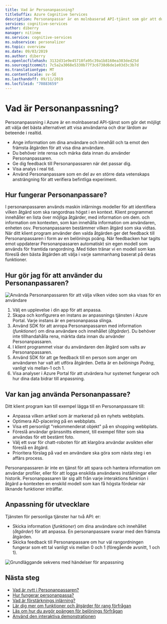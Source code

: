 ```yaml
---
title: Vad är Personanpassning?
titleSuffix: Azure Cognitive Services
description: Personanpassar är en molnbaserad API-tjänst som gör att du kan välja den bästa upplevelsen som ska visas för användarna, lära sig från deras real tids beteende.
services: cognitive-services
author: diberry
manager: nitinme
ms.service: cognitive-services
ms.subservice: personalizer
ms.topic: overview
ms.date: 09/03/2019
ms.author: diberry
ms.openlocfilehash: 3132d31e9e45718fa95c39a1b8160ea303ded25d
ms.sourcegitcommit: 7c5a2a3068e5330b77f3c6738d6de1e03d3c3b7d
ms.translationtype: MT
ms.contentlocale: sv-SE
ms.lasthandoff: 09/11/2019
ms.locfileid: "70883659"
---
```

# <a name="what-is-personalizer"></a>Vad är Personanpassning?

Personanpassning i Azure är en molnbaserad API-tjänst som gör det möjligt att välja det bästa alternativet att visa användarna och drar lärdom av beteende i realtid.

* Ange information om dina användare och innehåll och ta emot den främsta åtgärden för att visa dina användare. 
* Du behöver inte rensa och märka data innan du använder Personanpassaren.
* Ge dig feedback till Personanpassaren när det passar dig. 
* Visa analys i real tid. 
* Använd Personanpassare som en del av en större data vetenskaps ansträngning för att verifiera befintliga experiment.

## <a name="how-does-personalizer-work"></a>Hur fungerar Personanpassare?

I personanpassaren används maskin inlärnings modeller för att identifiera vilken åtgärd som ska rangordnas högst i en kontext. Klient programmet innehåller en lista över möjliga åtgärder, med information om dem. och information om kontexten, som kan innehålla information om användaren, enheten osv. Personanpassaren bestämmer vilken åtgärd som ska vidtas. När ditt klient program använder den valda åtgärden ger det feedback till Personanpassaren i form av en belönings poäng. När feedbacken har tagits emot uppdaterar Personanpassaren automatiskt sin egen modell som används för framtida rangordning. Med tiden tränar vi en modell som kan föreslå den bästa åtgärden att välja i varje sammanhang baserat på deras funktioner.

## <a name="how-do-i-use-the-personalizer"></a>Hur gör jag för att använder du Personanpassaren?

![Använda Personanpassaren för att välja vilken video som ska visas för en användare](media/what-is-personalizer/personalizer-example-highlevel.png)

1. Välj en upplevelse i din app för att anpassa.
1. Skapa och konfigurera en instans av anpassnings tjänsten i Azure Portal. Varje instans är en personanpassa slinga.
1. Använd SDK för att anropa Personanpassaren med information (_funktioner_) om dina användare och innehållet (_åtgärder_). Du behöver inte tillhandahålla rena, märkta data innan du använder Personanpassaren. 
1. I klient programmet visar du användaren den åtgärd som valts av Personanpassaren.
1. Använd SDK för att ge feedback till en person som anger om användaren har valt att utföra åtgärden. Detta är en _belönings Poäng_, vanligt vis mellan-1 och 1.
1. Visa analyser i Azure Portal för att utvärdera hur systemet fungerar och hur dina data bidrar till anpassning.

## <a name="where-can-i-use-personalizer"></a>Var kan jag använda Personanpassare?

Ditt klient program kan till exempel lägga till en Personanpassare till:

* Anpassa vilken artikel som är markerad på en nyhets webbplats.    
* Optimera AD-placering på en webbplats.
* Visa ett personligt "rekommenderat objekt" på en shopping webbplats.
* Föreslå användar gränssnitts element, till exempel filter som ska användas för ett bestämt foto.
* Välj ett svar för chatt-roboten för att klargöra användar avsikten eller föreslå en åtgärd.
* Prioritera förslag på vad en användare ska göra som nästa steg i en affärs process.

Personanpassaren är inte en tjänst för att spara och hantera information om användar profiler, eller för att logga enskilda användares inställningar eller historik. Personanpassaren lär sig allt från varje interaktions funktion i åtgärd a-kontexten en enskild modell som kan få högsta fördelar när liknande funktioner inträffar. 

## <a name="personalization-for-developers"></a>Anpassning för utvecklare

Tjänsten för personliga tjänster har två API: er:

* Skicka information (_funktioner_) om dina användare och innehållet (_åtgärder_) för att anpassa. En personanpassare svarar med den främsta åtgärden.
* Skicka feedback till Personanpassare om hur väl rangordningen fungerar som ett tal vanligt vis mellan 0 och 1 (föregående avsnitt, 1 och 1). 

![Grundläggande sekvens med händelser för anpassning](media/what-is-personalizer/personalization-intro.png)

## <a name="next-steps"></a>Nästa steg

* [Vad är nytt i Personanpassaren?](whats-new.md)
* [Hur fungerar personanpassa?](how-personalizer-works.md)
* [Vad är förstärknings inlärning?](concepts-reinforcement-learning.md)
* [Lär dig mer om funktioner och åtgärder för rang förfrågan](concepts-features.md)
* [Läs om hur du avgör poängen för belönings förfrågan](concept-rewards.md)
* [Använd den interaktiva demonstrationen](https://personalizationdemo.azurewebsites.net/)
